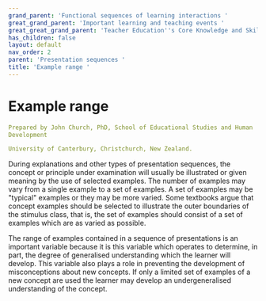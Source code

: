 ```yaml
---
grand_parent: 'Functional sequences of learning interactions '
great_grand_parent: 'Important learning and teaching events '
great_great_grand_parent: 'Teacher Education''s Core Knowledge and Skills.'
has_children: false
layout: default
nav_order: 2
parent: 'Presentation sequences '
title: 'Example range '
---
```

# Example range


```yaml
Prepared by John Church, PhD, School of Educational Studies and Human
Development

University of Canterbury, Christchurch, New Zealand.
```


During explanations and other types of presentation sequences, the
concept or principle under examination will usually be illustrated or
given meaning by the use of selected examples. The number of examples
may vary from a single example to a set of examples. A set of examples
may be "typical" examples or they may be more varied. Some textbooks
argue that concept examples should be selected to illustrate the outer
boundaries of the stimulus class, that is, the set of examples should
consist of a set of examples which are as varied as possible.

The range of examples contained in a sequence of presentations is an
important variable because it is this variable which operates to
determine, in part, the degree of generalised understanding which the
learner will develop. This variable also plays a role in preventing the
development of misconceptions about new concepts. If only a limited set
of examples of a new concept are used the learner may develop an
undergeneralised understanding of the concept.

